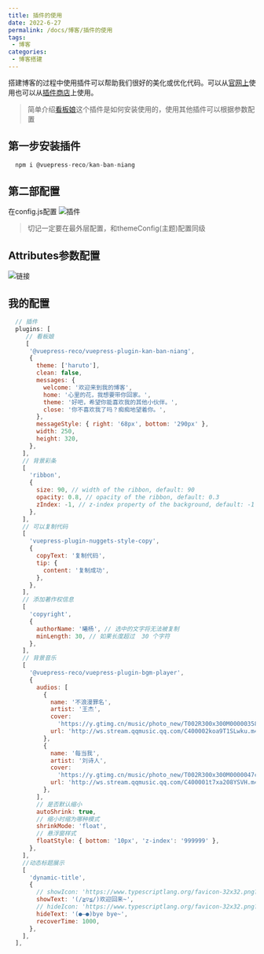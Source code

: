 ```yaml
---
title: 插件的使用
date: 2022-6-27
permalink: /docs/博客/插件的使用
tags:
 - 博客
categories: 
 - 博客搭建
---
```


搭建博客的过程中使用插件可以帮助我们很好的美化或优化代码。可以从[官网上](https://vuepress.vuejs.org/zh/plugin/)使用也可以从[插件商店](https://vuepress-theme-reco.recoluan.com/views/other/recommend.html)上使用。

>简单介绍[看板娘](https://github.com/vuepress-reco/vuepress-plugin-kan-ban-niang)这个插件是如何安装使用的，使用其他插件可以根据参数配置

## 第一步安装插件

``` javascript
  npm i @vuepress-reco/kan-ban-niang
```

## 第二部配置

在config.js配置
![插件](https://s1.ax1x.com/2022/06/27/jE25Yq.png)
>切记一定要在最外层配置，和themeConfig(主题)配置同级

## Attributes参数配置

![链接](https://s1.ax1x.com/2022/06/27/jERN90.png)

## 我的配置

``` javascript
  // 插件
  plugins: [
     // 看板娘
     [
      '@vuepress-reco/vuepress-plugin-kan-ban-niang',
      {
        theme: ['haruto'],
        clean: false,
        messages: {
          welcome: '欢迎来到我的博客',
          home: '心里的花，我想要带你回家。',
          theme: '好吧，希望你能喜欢我的其他小伙伴。',
          close: '你不喜欢我了吗？痴痴地望着你。',
        },
        messageStyle: { right: '68px', bottom: '290px' },
        width: 250,
        height: 320,
      },
    ],
    // 背景彩条
    [
      'ribbon',
      {
        size: 90, // width of the ribbon, default: 90
        opacity: 0.8, // opacity of the ribbon, default: 0.3
        zIndex: -1, // z-index property of the background, default: -1
      },
    ],
    // 可以复制代码
    [
      'vuepress-plugin-nuggets-style-copy',
      {
        copyText: '复制代码',
        tip: {
          content: '复制成功',
        },
      },
    ],
    // 添加著作权信息
    [
      'copyright',
      {
        authorName: '曦杨', // 选中的文字将无法被复制
        minLength: 30, // 如果长度超过  30 个字符
      },
    ],
    // 背景音乐
    [
      '@vuepress-reco/vuepress-plugin-bgm-player',
      {
        audios: [
          {
            name: '不浪漫罪名',
            artist: '王杰',
            cover:
              'https://y.gtimg.cn/music/photo_new/T002R300x300M00000358tyA4TxXpk.jpg',
            url: 'http://ws.stream.qqmusic.qq.com/C400002koa9T1SLwku.m4a?guid=296847286&vkey=B673E7BEDF9518162212268530DA01A46F36B5FE1B8FC45FCD96EE48A03E95E745D567351F3F16FB0972C36C588737B08A9B09B073020E94&uin=&fromtag=120032',
          },
          {
            name: '每当我',
            artist: '刘诗人',
            cover:
              'https://y.gtimg.cn/music/photo_new/T002R300x300M0000047cVhS1LhLO7.jpg',
            url: 'http://ws.stream.qqmusic.qq.com/C400001t7xa208YSVH.m4a?guid=180774535&vkey=98BDD03D19ED0DAF7BCC9D4B5C93E7F991BDEAA0EBF0BA1C34AC87AC374E92F9EB308C4724BAADA28DB850214EE284205B3AC3951EF4EB43&uin=&fromtag=120032',
          },
        ],
        // 是否默认缩小
        autoShrink: true,
        // 缩小时缩为哪种模式
        shrinkMode: 'float',
        // 悬浮窗样式
        floatStyle: { bottom: '10px', 'z-index': '999999' },
      },
    ],
    //动态标题展示
    [
      'dynamic-title',
      {
        // showIcon: 'https://www.typescriptlang.org/favicon-32x32.png?v=8944a05a8b601855de116c8a56d3b3ae',
        showText: '(/≧▽≦/)欢迎回来~',
        // hideIcon: 'https://www.typescriptlang.org/favicon-32x32.png?v=8944a05a8b601855de116c8a56d3b3ae',
        hideText: '(●—●)bye bye~',
        recoverTime: 1000,
      },
    ],
  ],
``` 

